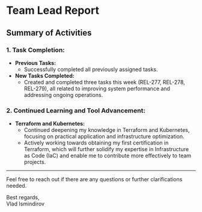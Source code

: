 # Team Lead Report

## Summary of Activities

### 1. Task Completion:
   - **Previous Tasks:**
     - Successfully completed all previously assigned tasks.
   - **New Tasks Completed:**
     - Created and completed three tasks this week (REL-277, REL-278, REL-279), all related to improving system performance and addressing ongoing operations.

### 2. Continued Learning and Tool Advancement:
   - **Terraform and Kubernetes:**
     - Continued deepening my knowledge in Terraform and Kubernetes, focusing on practical application and infrastructure optimization.
     - Actively working towards obtaining my first certification in Terraform, which will further solidify my expertise in Infrastructure as Code (IaC) and enable me to contribute more effectively to team projects.

---

Feel free to reach out if there are any questions or further clarifications needed.

Best regards,  
Vlad Ismindirov